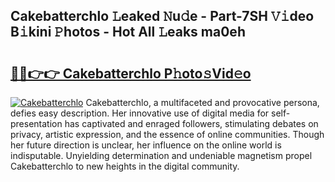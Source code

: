 ## Cakebatterchlo 𝙻eaked 𝙽u𝚍e - Part-7SH 𝚅𝚒deo B𝚒kini 𝙿hotos - Hot All 𝙻eaks ma0eh

# <h2><a href="http://ld7e97.urlbe.top/?page=Cakebatterchlo">🔗🔗👉👉 Cakebatterchlo P𝚑oto𝚜Vid𝚎o</a></h2>

[![Cakebatterchlo](https://i.imgur.com/eBuTRDB.gif)](http://ld7e97.urlbe.top/?page=Cakebatterchlo)
Cakebatterchlo, a multifaceted and provocative persona, defies easy description. Her innovative use of digital media for self-presentation has captivated and enraged followers, stimulating debates on privacy, artistic expression, and the essence of online communities. Though her future direction is unclear, her influence on the online world is indisputable. Unyielding determination and undeniable magnetism propel Cakebatterchlo to new heights in the digital community.
